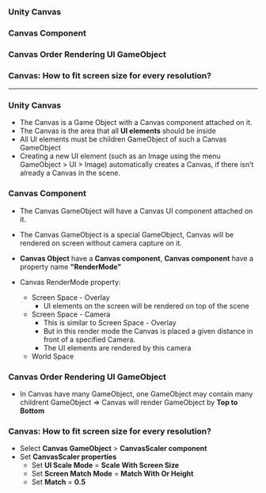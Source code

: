 
### Unity Canvas
### Canvas Component
### Canvas Order Rendering UI GameObject 
### Canvas: How to fit screen size for every resolution?

----------------------------------------------------------

### Unity Canvas

* The Canvas is a Game Object with a Canvas component attached on it.
* The Canvas is the area that all **UI elements** should be inside
* All UI elements must be children GameObject of such a Canvas GameObject
* Creating a new UI element (such as an Image using the menu GameObject > UI > Image) automatically creates a Canvas, if there isn’t already a Canvas in the scene.

### Canvas Component

* The Canvas GameObject will have a Canvas UI component attached on it.
* The Canvas GameObject is a special GameObject, Canvas will be rendered on screen without camera capture on it.

* **Canvas Object** have a **Canvas component**,  **Canvas component** have a property name **"RenderMode"**
 * Canvas RenderMode property: 
   * Screen Space - Overlay
     * UI elements on the screen will be rendered on top of the scene
   * Screen Space - Camera
     * This is similar to Screen Space - Overlay
     * But in this render mode the Canvas is placed a given distance in front of a specified Camera. 
     * The UI elements are rendered by this camera
   * World Space
  
### Canvas Order Rendering UI GameObject

* In Canvas have many GameObject, one GameObject may contain many childrent GameObject => Canvas will render GameObject by **Top to Bottom**

### Canvas: How to fit screen size for every resolution?

* Select **Canvas GameObject** > **CanvasScaler component**
* Set **CanvasScaler properties**
  * Set **UI Scale Mode** = **Scale With Screen Size**
  * Set **Screen Match Mode** = **Match With Or Height**
  * Set **Match** = **0.5**
